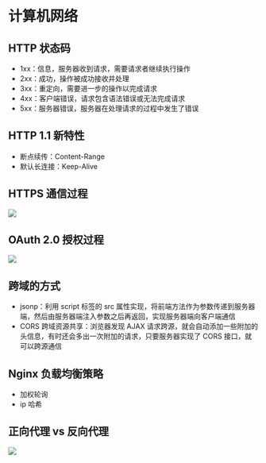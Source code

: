 # 计算机网络
## HTTP 状态码
- 1xx：信息，服务器收到请求，需要请求者继续执行操作
- 2xx：成功，操作被成功接收并处理
- 3xx：重定向，需要进一步的操作以完成请求
- 4xx：客户端错误，请求包含语法错误或无法完成请求
- 5xx：服务器错误，服务器在处理请求的过程中发生了错误

## HTTP 1.1 新特性
- 断点续传：Content-Range
- 默认长连接：Keep-Alive

## HTTPS 通信过程
![](http://osbdeld5c.bkt.clouddn.com/18-4-4/94376821.jpg)

## OAuth 2.0 授权过程
![](http://osbdeld5c.bkt.clouddn.com/18-4-4/43825620.jpg)

## 跨域的方式
- jsonp：利用 script 标签的 src 属性实现，将前端方法作为参数传递到服务器端，然后由服务器端注入参数之后再返回，实现服务器端向客户端通信
- CORS 跨域资源共享：浏览器发现 AJAX 请求跨源，就会自动添加一些附加的头信息，有时还会多出一次附加的请求，只要服务器实现了 CORS 接口，就可以跨源通信

## Nginx 负载均衡策略
- 加权轮询
- ip 哈希

## 正向代理 vs 反向代理
![](http://osbdeld5c.bkt.clouddn.com/18-4-4/36341335.jpg)